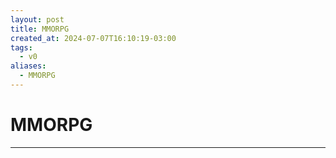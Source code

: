 ```yaml
---
layout: post
title: MMORPG
created_at: 2024-07-07T16:10:19-03:00
tags:
  - v0
aliases:
  - MMORPG
---
```

# MMORPG
----

